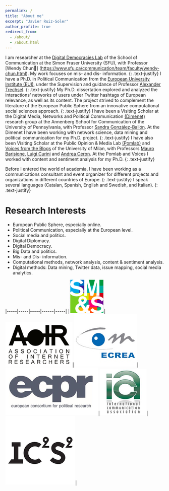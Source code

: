 ```yaml
---
permalink: /
title: "About me"
excerpt: "Javier Ruiz-Soler"
author_profile: true
redirect_from: 
  - /about/
  - /about.html
---
```


I am researcher at the [Digital Democracies Lab](https://www.sfu.ca/digital-democracies.html) of the School of Communication at the Simon Fraser University (SFU), with Professor [Wendy Chun] (https://www.sfu.ca/communication/team/faculty/wendy-chun.html). My work focuses on mis- and dis- information.
{: .text-justify}
I have a Ph.D. in Political Communication from the [European University Institute (EUI)](http://eui.eu), under the Supervision and guidance of Professor [Alexander Trechsel](https://www.unilu.ch/en/faculties/faculty-of-humanities-and-social-sciences/institutes-departements-and-research-centres/department-of-political-science/staff/prof-dr-alexander-trechsel/).
{: .text-justify}
My Ph.D. dissertation explored and analyzed the interactions' networks of users under Twitter hashtags of European relevance, as well as its content. The project strived to complement the literature of the European Public Sphere from an innovative computational social sciences approach.
{: .text-justify}
I have been a Visiting Scholar at the Digital Media, Networks and Political Communication [(Dimenet)](http://http://dimenet.asc.upenn.edu) research group at the Annenberg School for Communication of the University of Pennsylvania, with Professor [Sandra González-Bailón](https://www.asc.upenn.edu/node/648). At the Dimenet I have been working with network science, data mining and political communication for my Ph.D. project.
{: .text-justify}
I have also been Visiting Scholar at the Public Opinion & Media Lab [(Pomlab)](http://www.pomlab.unimi.it) and [Voices from the Blogs](https://www.voices-int.com/?language=en) of the University of Milan, with Professors [Mauro Barisione](http://users2.unimi.it/barisione/), [Luigi Curini](http://www.luigicurini.com) and [Andrea Ceron](https://andreaceron.com). At the Pomlab and Voices I worked with content and sentiment analysis for my Ph.D.
{: .text-justify}



Before I entered the world of academia, I have been working as a communications consultant and event organizer for different projects and organizations in different countries of Europe. 
{: .text-justify}
I speak several languages (Catalan, Spanish, English and Swedish, and Italian). 
{: .text-justify}

Research Interests
======
- European Public Sphere, especially online.
- Political Communication, especially at the European level.
- Social media and politics.
- Digital Diplomacy.
- Digital Democracy.
- Big Data and politics.
- Mis- and Dis- information.
- Computational methods, network analysis, content & sentiment analysis.
- Digital methods: Data mining, Twitter data, issue mapping, social media analytics.



|-----|-----|-----|------|-----|
|[![epsa](/images/sm&s.png)](http://www.socialmediaandsociety.org/)|[![aoir](/images/aoir.png)](http://www.aoir.org/)|[![ecrea](/images/ecrea.jpg)](http://www.ecrea.eu/)|[![ecpr](/images/ecpr.png)](http://www.ecpr.eu/)|[![ica](/images/ica.png)](http://www.icahdq.org/)|[![ica](/images/iu.png)](http://www.ic2s2.org/)|